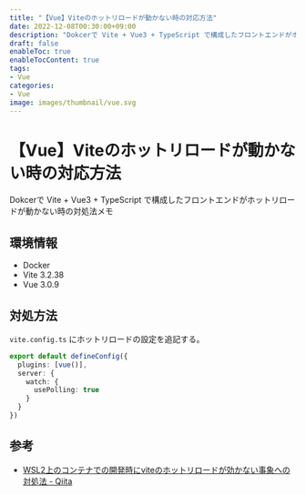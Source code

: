 ```yaml
---
title: "【Vue】Viteのホットリロードが動かない時の対応方法"
date: 2022-12-08T00:30:00+09:00
description: "Dokcerで Vite + Vue3 + TypeScript で構成したフロントエンドがホットリロードが動かない時の対処法メモ"
draft: false
enableToc: true
enableTocContent: true
tags: 
- Vue
categories: 
- Vue
image: images/thumbnail/vue.svg
---
```


# 【Vue】Viteのホットリロードが動かない時の対応方法
Dokcerで Vite + Vue3 + TypeScript で構成したフロントエンドがホットリロードが動かない時の対処法メモ

## 環境情報
* Docker
* Vite 3.2.38
* Vue 3.0.9

## 対処方法
`vite.config.ts` にホットリロードの設定を追記する。
```ts:vite.config.ts {linenos=table,hl_lines=["3-7"]}
export default defineConfig({
  plugins: [vue()],
  server: {
    watch: {
      usePolling: true
    }
  }
})
```

## 参考
* <a href="https://qiita.com/kaazzo/items/53388e83d9587f50f856" target="_blank" rel="nofollow noopener">WSL2上のコンテナでの開発時にviteのホットリロードが効かない事象への対処法 - Qiita</a>
